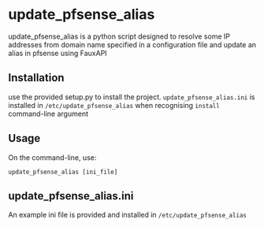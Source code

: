 # update_pfsense_alias

update_pfsense_alias is a python script designed to resolve some IP addresses from domain name specified in a
configuration file and update an alias in pfsense using FauxAPI

## Installation

use the provided setup.py to install the project.
``update_pfsense_alias.ini`` is installed in ``/etc/update_pfsense_alias`` when recognising ``install`` command-line argument

## Usage
On the command-line, use:

```
update_pfsense_alias [ini_file]
```

## update_pfsense_alias.ini

An example ini file is provided and installed in ``/etc/update_pfsense_alias``
